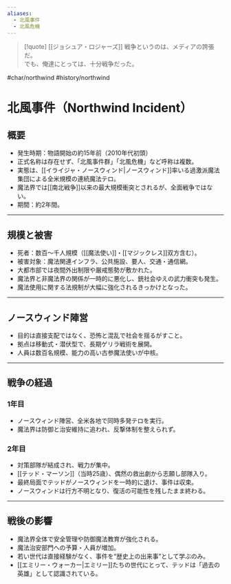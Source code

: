 ```yaml
---
aliases:
  - 北風事件
  - 北風危機
---
```

> [!quote] [[ジョシュア・ロジャーズ]]
> 戦争というのは、メディアの誇張だ。  
> でも、俺達にとっては、十分戦争だった。

 #char/northwind #history/northwind 
# 北風事件（Northwind Incident）

## 概要
- 発生時期：物語開始の約15年前（2010年代初頭）
- 正式名称は存在せず、「北風事件群」「北風危機」など呼称は複数。
- 実態は、[[イライジャ・ノースウィンド|ノースウィンド]]率いる過激派魔法集団による全米規模の連続魔法テロ。
- 魔法界では[[南北戦争]]以来の最大規模衝突とされるが、全面戦争ではない。
- 期間：約2年間。

---

## 規模と被害
- 死者：数百〜千人規模（[[魔法使い]]・[[マジックレス]]双方含む）。
- 被害対象：魔法関連インフラ、公共施設、要人、交通・通信網。
- 大都市部では夜間外出制限や厳戒態勢が敷かれた。
- 魔法界と非魔法界の関係が一時的に悪化し、銃社会ゆえの武力衝突も発生。
- 魔法使用に関する法規制が大幅に強化されるきっかけとなった。

---

## ノースウィンド陣営
- 目的は直接支配ではなく、恐怖と混乱で社会を揺るがすこと。
- 拠点は移動式・潜伏型で、長期ゲリラ戦術を展開。
- 人員は数百名規模、能力の高い古参魔法使いが中核。

---

## 戦争の経過

### 1年目
- ノースウィンド陣営、全米各地で同時多発テロを実行。
- 魔法界は防御と治安維持に追われ、反撃体制を整えられず。

### 2年目
- 対策部隊が結成され、戦力が集中。
- [[テッド・マーソン]]（当時25歳）、偶然の救出劇から志願し部隊入り。
- 最終局面でテッドがノースウィンドを一時的に退け、事件は収束。
- ノースウィンドは行方不明となり、復活の可能性を残したまま終わる。

---

## 戦後の影響
- 魔法界全体で安全管理や防御魔法教育が強化される。
- 魔法治安部門への予算・人員が増加。
- 若い世代は直接経験がなく、事件を“歴史上の出来事”として学ぶのみ。
- [[エミリー・ウォーカー|エミリー]]たちの世代にとって、テッドは「過去の英雄」として認識されている。

